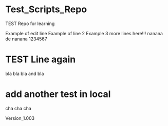 # Test_Scripts_Repo
TEST Repo for learning


Example of edit line
Example of line 2
Example 3
more lines here!!!
nanana de nanana
1234567

# TEST Line again
bla bla bla and bla

# add another test in local
cha cha cha

Version_1.003


